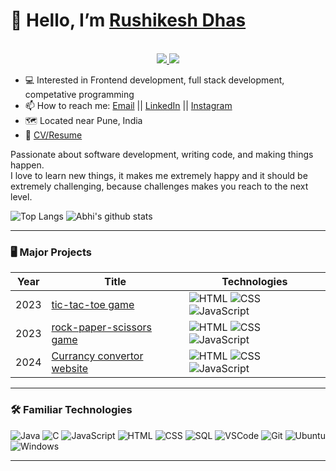 <!---
abhibarkade111/abhibarkade111 is a ✨ special ✨ repository because its `README.md` (this file) appears on your GitHub profile.
You can click the Preview link to take a look at your changes.
--->

# 👋 Hello, I’m [Rushikesh Dhas](https://github.com/Rushi27)
<!-- https://shields.io/ -->
<p align="center"><br/>
 <a href="www.linkedin.com/in/rushikesh-dhas-b64a4b1b7">
  <img src="https://img.shields.io/badge/linkedin-Rushikesh%20Dhas-blue?style=flat-square&logo=linkedin">
 </a>
 <a href="mailto:rushikeshdhas1967@gmail.com">
  <img src="https://img.shields.io/badge/Email-rushikeshdhas1967@%40gmail.com-red?style=flat-square&logo=gmail&logoColor=white">
 </a>
</p>

- 💻 Interested in Frontend development, full stack development, competative programming
- 📫 How to reach me: [Email](mailto:rushikeshdhas1967@gmail.com "rushikeshdhas1967@gmail.com") || [LinkedIn](www.linkedin.com/in/rushikesh-dhas-b64a4b1b7/ "rushikesh-dhas-b64a4b1b7") || [Instagram](https://www.instagram.com/rushi_27__/ "rushi_27__") 
- 🗺️ Located near Pune, India
- 📝 [CV/Resume](https://github.com/Rushi27/Rushi27/blob/main/RushikeshDhas_Resume.pdf "CV/Resume")

Passionate about software development, writing code, and making things happen.
<br>
I love to learn new things, it makes me extremely happy and it should be extremely challenging, because challenges makes you reach to the next level.
<br>
<!-- https://github.com/anuraghazra/github-readme-stats -->
![Top Langs](https://github-readme-stats.vercel.app/api/top-langs/?username=rushi27&theme=tokyonight&count_private=true&langs_count=8&layout=compact&hide=ASP.NET,ShaderLab,c,Jupyter%20Notebook)
![Abhi's github stats](https://github-readme-stats.vercel.app/api/?username=rushi27&show_icons=true&theme=tokyonight&count_private=true&hide_rank=true&line_height=24) <!--&hide=contribs -->
<br>

---

### 🖥️ Major Projects
<!-- table -->
| Year | Title                                    | Technologies                           |
|------|------------------------------------------|----------------------------------------|
| 2023 | [tic-tac-toe game](https://github.com/Rushi27/tic-tac-toe "game") | ![HTML](https://img.shields.io/badge/-HTML5-black?style=flat-square&logo=html5) ![CSS](https://img.shields.io/badge/-CSS3-black?style=flat-square&logo=css3) ![JavaScript](https://img.shields.io/badge/-JavaScript-black?style=flat-square&logo=javascript)
| 2023 | [rock-paper-scissors game](https://github.com/Rushi27/rock-paper-scissors-game "game") | ![HTML](https://img.shields.io/badge/-HTML5-black?style=flat-square&logo=html5) ![CSS](https://img.shields.io/badge/-CSS3-black?style=flat-square&logo=css3) ![JavaScript](https://img.shields.io/badge/-JavaScript-black?style=flat-square&logo=javascript) 
| 2024 | [Currancy convertor website](https://github.com/Rushi27/currency-convertor "website") | ![HTML](https://img.shields.io/badge/-HTML5-black?style=flat-square&logo=html5) ![CSS](https://img.shields.io/badge/-CSS3-black?style=flat-square&logo=css3) ![JavaScript](https://img.shields.io/badge/-JavaScript-black?style=flat-square&logo=javascript)

---

### 🛠️ Familiar Technologies
![Java](https://img.shields.io/badge/-Java-black?style=flat-square&logo=java&logoColor=red)
![C](https://img.shields.io/badge/-C-black?style=flat-square&logo=c)
![JavaScript](https://img.shields.io/badge/-JavaScript-black?style=flat-square&logo=javascript)
![HTML](https://img.shields.io/badge/-HTML5-black?style=flat-square&logo=html5)
![CSS](https://img.shields.io/badge/-CSS3-black?style=flat-square&logo=css3)
![SQL](https://img.shields.io/badge/-SQL-black?style=flat-square&logo=postgresql&logoColor=blue)
![VSCode](https://img.shields.io/badge/-VSCode-black?style=flat-square&logo=visualstudiocode&logoColor=blue)
![Git](https://img.shields.io/badge/-Git-black?style=flat-square&logo=git)
![Ubuntu](https://img.shields.io/badge/-Ubuntu-black?style=flat-square&logo=ubuntu)
![Windows](https://img.shields.io/badge/-Windows-black?style=flat-square&logo=windows&logoColor=blue)

---

